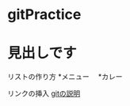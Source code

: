 # gitPractice
# 見出しです

リストの作り方
*メニュー
　*カレー



リンクの挿入
[gitの説明](https://qiita.com/kamorits/items/6f342da395ad57468ae3#%E8%A6%8B%E5%87%BA%E3%81%97)
